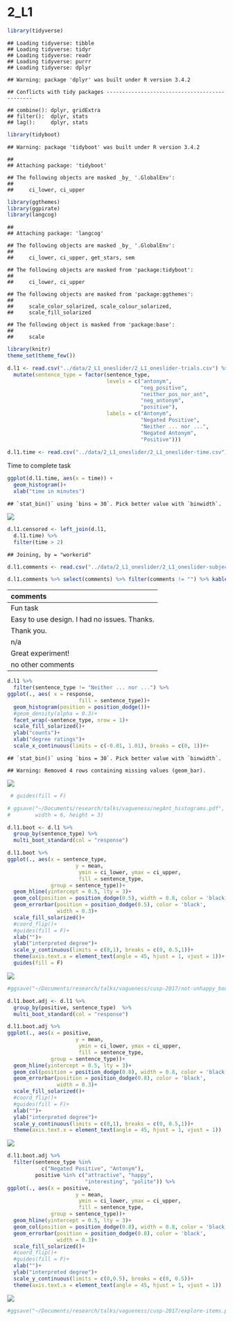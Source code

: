 2\_L1
================

``` r
library(tidyverse)
```

    ## Loading tidyverse: tibble
    ## Loading tidyverse: tidyr
    ## Loading tidyverse: readr
    ## Loading tidyverse: purrr
    ## Loading tidyverse: dplyr

    ## Warning: package 'dplyr' was built under R version 3.4.2

    ## Conflicts with tidy packages ----------------------------------------------

    ## combine(): dplyr, gridExtra
    ## filter():  dplyr, stats
    ## lag():     dplyr, stats

``` r
library(tidyboot)
```

    ## Warning: package 'tidyboot' was built under R version 3.4.2

    ## 
    ## Attaching package: 'tidyboot'

    ## The following objects are masked _by_ '.GlobalEnv':
    ## 
    ##     ci_lower, ci_upper

``` r
library(ggthemes)
library(ggpirate)
library(langcog)
```

    ## 
    ## Attaching package: 'langcog'

    ## The following objects are masked _by_ '.GlobalEnv':
    ## 
    ##     ci_lower, ci_upper, get_stars, sem

    ## The following objects are masked from 'package:tidyboot':
    ## 
    ##     ci_lower, ci_upper

    ## The following objects are masked from 'package:ggthemes':
    ## 
    ##     scale_color_solarized, scale_colour_solarized,
    ##     scale_fill_solarized

    ## The following object is masked from 'package:base':
    ## 
    ##     scale

``` r
library(knitr)
theme_set(theme_few())
```

``` r
d.l1 <- read.csv("../data/2_L1_oneslider/2_L1_oneslider-trials.csv") %>%
  mutate(sentence_type = factor(sentence_type,
                                levels = c("antonym",
                                           "neg_positive",
                                           "neither_pos_nor_ant",
                                           "neg_antonym",
                                           "positive"),
                                labels = c("Antonym",
                                           "Negated Positive",
                                           "Neither ... nor ...",
                                           "Negated Antonym",
                                           "Positive")))
  
d.l1.time <- read.csv("../data/2_L1_oneslider/2_L1_oneslider-time.csv")
```

Time to complete task

``` r
ggplot(d.l1.time, aes(x = time)) +
  geom_histogram()+
  xlab("time in minutes")
```

    ## `stat_bin()` using `bins = 30`. Pick better value with `binwidth`.

![](2_L1_files/figure-markdown_github-ascii_identifiers/unnamed-chunk-3-1.png)

``` r
d.l1.censored <- left_join(d.l1,
  d.l1.time) %>%
  filter(time > 2)
```

    ## Joining, by = "workerid"

``` r
d.l1.comments <- read.csv("../data/2_L1_oneslider/2_L1_oneslider-subject_information.csv")

d.l1.comments %>% select(comments) %>% filter(comments != "") %>% kable()
```

| comments                                     |
|:---------------------------------------------|
| Fun task                                     |
| Easy to use design. I had no issues. Thanks. |
| Thank you.                                   |
| n/a                                          |
| Great experiment!                            |
| no other comments                            |

``` r
d.l1 %>%
  filter(sentence_type != "Neither ... nor ...") %>%
ggplot(., aes( x = response,
                       fill = sentence_type))+
  geom_histogram(position = position_dodge())+
  #geom_density(alpha = 0.3)+
  facet_wrap(~sentence_type, nrow = 1)+
  scale_fill_solarized()+
  ylab("counts")+
  xlab("degree ratings")+
  scale_x_continuous(limits = c(-0.01, 1.01), breaks = c(0, 1))#+
```

    ## `stat_bin()` using `bins = 30`. Pick better value with `binwidth`.

    ## Warning: Removed 4 rows containing missing values (geom_bar).

![](2_L1_files/figure-markdown_github-ascii_identifiers/unnamed-chunk-5-1.png)

``` r
 # guides(fill = F)

# ggsave("~/Documents/research/talks/vagueness/negAnt_histograms.pdf", 
#        width = 6, height = 3)
```

``` r
d.l1.boot <- d.l1 %>%
  group_by(sentence_type) %>%
  multi_boot_standard(col = "response")
```

``` r
d.l1.boot %>%
ggplot(., aes(x = sentence_type,
                      y = mean,
                       ymin = ci_lower, ymax = ci_upper,
                       fill = sentence_type,
              group = sentence_type))+
  geom_hline(yintercept = 0.5, lty = 3)+
  geom_col(position = position_dodge(0.5), width = 0.8, color = 'black')+
  geom_errorbar(position = position_dodge(0.5), color = 'black',
                width = 0.3)+
  scale_fill_solarized()+
  #coord_flip()+
  #guides(fill = F)+
  xlab("")+
  ylab("interpreted degree")+
  scale_y_continuous(limits = c(0,1), breaks = c(0, 0.5,1))+
  theme(axis.text.x = element_text(angle = 45, hjust = 1, vjust = 1))+
  guides(fill = F)
```

![](2_L1_files/figure-markdown_github-ascii_identifiers/unnamed-chunk-7-1.png)

``` r
#ggsave("~/Documents/research/talks/vagueness/cusp-2017/not-unhappy_bootstrapped.pdf", width = , height = 3.5)
```

``` r
d.l1.boot.adj <- d.l1 %>%
  group_by(positive, sentence_type)  %>%
  multi_boot_standard(col = "response")

d.l1.boot.adj %>%
ggplot(., aes(x = positive,
                      y = mean,
                       ymin = ci_lower, ymax = ci_upper,
                       fill = sentence_type,
              group = sentence_type))+
  geom_hline(yintercept = 0.5, lty = 3)+
  geom_col(position = position_dodge(0.8), width = 0.8, color = 'black')+
  geom_errorbar(position = position_dodge(0.8), color = 'black',
                width = 0.3)+
  scale_fill_solarized()+
  #coord_flip()+
  #guides(fill = F)+
  xlab("")+
  ylab("interpreted degree")+
  scale_y_continuous(limits = c(0,1), breaks = c(0, 0.5,1))+
  theme(axis.text.x = element_text(angle = 45, hjust = 1, vjust = 1))
```

![](2_L1_files/figure-markdown_github-ascii_identifiers/unnamed-chunk-9-1.png)

``` r
d.l1.boot.adj %>%
  filter(sentence_type %in% 
           c("Negated Positive", "Antonym"),
         positive %in% c("attractive", "happy",
                         "interesting", "polite")) %>%
ggplot(., aes(x = positive,
                      y = mean,
                       ymin = ci_lower, ymax = ci_upper,
                       fill = sentence_type,
              group = sentence_type))+
  geom_hline(yintercept = 0.5, lty = 3)+
  geom_col(position = position_dodge(0.8), width = 0.8, color = 'black')+
  geom_errorbar(position = position_dodge(0.8), color = 'black',
                width = 0.3)+
  scale_fill_solarized()+
  #coord_flip()+
  #guides(fill = F)+
  xlab("")+
  ylab("interpreted degree")+
  scale_y_continuous(limits = c(0,0.5), breaks = c(0, 0.5))+
  theme(axis.text.x = element_text(angle = 45, hjust = 1, vjust = 1))
```

![](2_L1_files/figure-markdown_github-ascii_identifiers/unnamed-chunk-10-1.png)

``` r
#ggsave("~/Documents/research/talks/vagueness/cusp-2017/explore-items.pdf", width = 5, height = 3.5)
```
